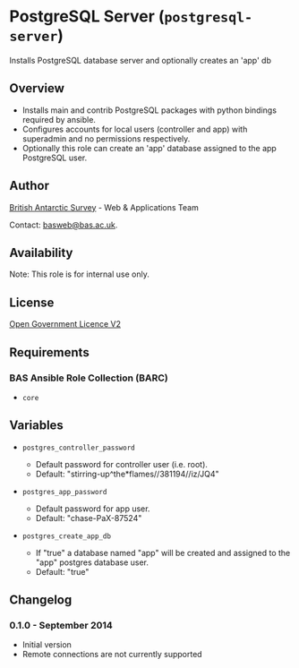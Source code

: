 # PostgreSQL Server (`postgresql-server`)

Installs PostgreSQL database server and optionally creates an 'app' db

## Overview

* Installs main and contrib PostgreSQL packages with python bindings required by ansible.
* Configures accounts for local users (controller and app) with superadmin and no permissions respectively.
* Optionally this role can create an 'app' database assigned to the app PostgreSQL user.

## Author

[British Antarctic Survey](http://www.antarctica.ac.uk) - Web & Applications Team

Contact: [basweb@bas.ac.uk](mailto:basweb@bas.ac.uk).

## Availability

Note: This role is for internal use only.

## License

[Open Government Licence V2](https://www.nationalarchives.gov.uk/doc/open-government-licence/version/2/)

## Requirements

### BAS Ansible Role Collection (BARC)

* `core`

## Variables

* `postgres_controller_password`
    * Default password for controller user (i.e. root).
    * Default: "stirring-up^the*flames//381194//iz/JQ4"

* `postgres_app_password`
    * Default password for app user.
    * Default: "chase-PaX-87524"

* `postgres_create_app_db`
    * If "true" a database named "app" will be created and assigned to the "app" postgres database user. 
    * Default: "true"
 
## Changelog

### 0.1.0 - September 2014

* Initial version
* Remote connections are not currently supported

